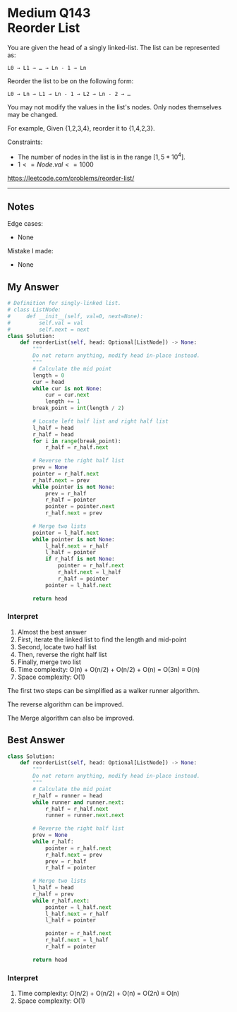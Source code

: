 # Medium Q143 <br> Reorder List

You are given the head of a singly linked-list. The list can be represented as:

```L0 → L1 → … → Ln - 1 → Ln```

Reorder the list to be on the following form:

```L0 → Ln → L1 → Ln - 1 → L2 → Ln - 2 → …```

You may not modify the values in the list's nodes. Only nodes themselves may be changed.

For example,
Given {1,2,3,4}, reorder it to {1,4,2,3}.

Constraints:
* The number of nodes in the list is in the range $[1, 5 * 10^4]$.
* $1 <= Node.val <= 1000$

https://leetcode.com/problems/reorder-list/

------------------------------
## Notes
Edge cases:
* None

Mistake I made:
* None

## My Answer
```Python
# Definition for singly-linked list.
# class ListNode:
#     def __init__(self, val=0, next=None):
#         self.val = val
#         self.next = next
class Solution:
    def reorderList(self, head: Optional[ListNode]) -> None:
        """
        Do not return anything, modify head in-place instead.
        """
        # Calculate the mid point
        length = 0
        cur = head
        while cur is not None:
            cur = cur.next
            length += 1
        break_point = int(length / 2)
        
        # Locate left half list and right half list
        l_half = head
        r_half = head
        for i in range(break_point):
            r_half = r_half.next
        
        # Reverse the right half list
        prev = None
        pointer = r_half.next
        r_half.next = prev
        while pointer is not None:
            prev = r_half
            r_half = pointer
            pointer = pointer.next
            r_half.next = prev
        
        # Merge two lists
        pointer = l_half.next
        while pointer is not None:
            l_half.next = r_half
            l_half = pointer
            if r_half is not None:
                pointer = r_half.next
                r_half.next = l_half
                r_half = pointer
            pointer = l_half.next
        
        return head
```

### Interpret
1. Almost the best answer
2. First, iterate the linked list to find the length and mid-point
3. Second, locate two half list
4. Then, reverse the right half list
5. Finally, merge two list
6. Time complexity: O(n) + O(n/2) + O(n/2) + O(n) = O(3n) $\equiv$ O(n)
7. Space complexity: O(1)

The first two steps can be simplified as a walker runner algorithm.

The reverse algorithm can be improved.

The Merge algorithm can also be improved.

## Best Answer
```Python
class Solution:
    def reorderList(self, head: Optional[ListNode]) -> None:
        """
        Do not return anything, modify head in-place instead.
        """
        # Calculate the mid point
        r_half = runner = head
        while runner and runner.next:
            r_half = r_half.next
            runner = runner.next.next
        
        # Reverse the right half list
        prev = None
        while r_half:
            pointer = r_half.next
            r_half.next = prev
            prev = r_half
            r_half = pointer
        
        # Merge two lists
        l_half = head
        r_half = prev
        while r_half.next:
            pointer = l_half.next
            l_half.next = r_half
            l_half = pointer
            
            pointer = r_half.next
            r_half.next = l_half
            r_half = pointer
        
        return head
```
### Interpret
1. Time complexity: O(n/2) + O(n/2) + O(n) = O(2n) $\equiv$ O(n)
2. Space complexity: O(1)





